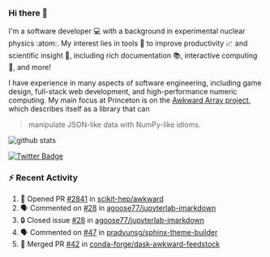 ### Hi there 👋 

I'm a software developer 💻 with a background in experimental nuclear physics :atom:. My interest lies in tools :wrench: to improve productivity :chart_with_upwards_trend: and scientific insight :telescope:, including rich documentation 📚, interactive computing 🧮, and more! 

I have experience in many aspects of software engineering, including game design, full-stack web development, and high-performance numeric computing. My main focus at Princeton is on the [Awkward Array project](awkward-array.org/), which describes itself as a library that can 
> manipulate JSON-like data with NumPy-like idioms.

![github stats](https://github-readme-stats.vercel.app/api?username=agoose77&show_icons=true&hide_rank=true&hide_title=true&bg_color=30,e76445,904e95&text_color=efe3ec&icon_color=efe3ec)
<!--
**agoose77/agoose77** is a ✨ _special_ ✨ repository because its `README.md` (this file) appears on your GitHub profile.

Here are some ideas to get you started:

- 🔭 I’m currently working on ...
- 🌱 I’m currently learning ...
- 👯 I’m looking to collaborate on ...
- 🤔 I’m looking for help with ...
- 💬 Ask me about ...
- 📫 How to reach me: ...
- 😄 Pronouns: ...
- ⚡ Fun fact: ...
-->

[![Twitter Badge](https://img.shields.io/twitter/follow/agoose77?style=flat-square&logo=Twitter&logoColor=white&color=cornflowerblue)](https://twitter.com/agoose77)

### :zap: Recent Activity

<!--START_SECTION:activity-->
1. 💪 Opened PR [#2841](https://github.com/scikit-hep/awkward/pull/2841) in [scikit-hep/awkward](https://github.com/scikit-hep/awkward)
2. 🗣 Commented on [#28](https://github.com/agoose77/jupyterlab-imarkdown/issues/28#issuecomment-1819575613) in [agoose77/jupyterlab-imarkdown](https://github.com/agoose77/jupyterlab-imarkdown)
3. 🔒 Closed issue [#28](https://github.com/agoose77/jupyterlab-imarkdown/issues/28) in [agoose77/jupyterlab-imarkdown](https://github.com/agoose77/jupyterlab-imarkdown)
4. 🗣 Commented on [#47](https://github.com/pradyunsg/sphinx-theme-builder/pull/47#issuecomment-1819574904) in [pradyunsg/sphinx-theme-builder](https://github.com/pradyunsg/sphinx-theme-builder)
5. 🎉 Merged PR [#42](https://github.com/conda-forge/dask-awkward-feedstock/pull/42) in [conda-forge/dask-awkward-feedstock](https://github.com/conda-forge/dask-awkward-feedstock)
<!--END_SECTION:activity-->
